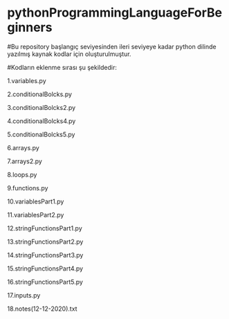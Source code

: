 # pythonProgrammingLanguageForBeginners
#Bu repository başlangıç seviyesinden ileri seviyeye kadar python dilinde yazılmış kaynak kodlar için oluşturulmuştur.

#Kodların eklenme sırası şu şekildedir:

1.variables.py

2.conditionalBolcks.py

3.conditionalBolcks2.py

4.conditionalBolcks4.py

5.conditionalBolcks5.py

6.arrays.py

7.arrays2.py

8.loops.py

9.functions.py

10.variablesPart1.py

11.variablesPart2.py

12.stringFunctionsPart1.py

13.stringFunctionsPart2.py

14.stringFunctionsPart3.py

15.stringFunctionsPart4.py

16.stringFunctionsPart5.py

17.inputs.py  

18.notes(12-12-2020).txt
